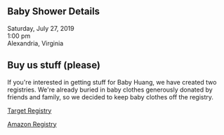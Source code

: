 ## Baby Shower Details

Saturday, July 27, 2019  
1:00 pm  
Alexandria, Virginia

## Buy us stuff (please)

If you're interested in getting stuff for Baby Huang, we have created two registries. We're already buried in baby clothes generously donated by friends and family, so we decided to keep baby clothes off the registry.

[Target Registry](https://tgt.gifts/kristyandshane)

[Amazon Registry](https://www.amazon.com/baby-reg/37V6C0PN77DEZ)
